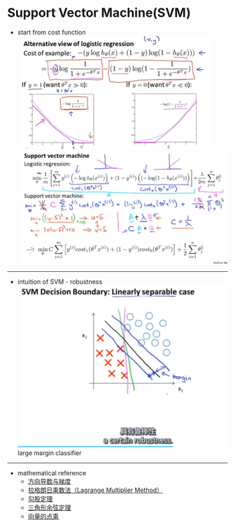 # Support Vector Machine(SVM)

* start from cost function
  ![](./image/220930103436.png)
  ![](./image/220930104210.png)
---
* intuition of SVM - robustness
  ![](./image/220930105921.png)
  large margin classifier
---
* mathematical reference
  * [方向导数与梯度](https://blog.csdn.net/myarrow/article/details/51332421)
  * [拉格朗日乘数法（Lagrange Multiplier Method）](https://blog.csdn.net/qaqwqaqwq/article/details/123421989)
  * [勾股定理](https://xinzhi.wenda.so.com/a/1605259894202383)
  * [三角形余弦定理](http://www.gaosan.com/gaokao/81357.html)
  * [向量的点乘](https://blog.csdn.net/dcrmg/article/details/52416832)